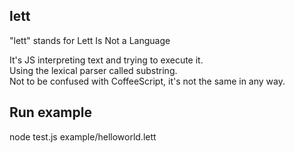 lett
-

"lett" stands for Lett Is Not a Language  
  
It's JS interpreting text and trying to execute it.  
Using the lexical parser called substring.  
Not to be confused with CoffeeScript, it's not the same in any way.

Run example
--

   node test.js example/helloworld.lett

